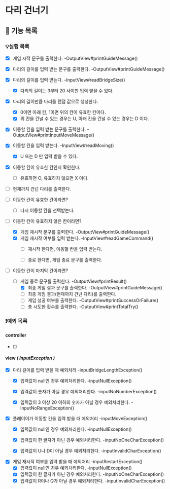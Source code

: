 # 다리 건너기

## 📄 기능 목록
### 💡실행 목록
- [x] 게임 시작 문구를 출력한다. -OutputView#printGuideMessage()
- [x] 다리의 길이를 입력 받는 문구를 출력한다. -OutputView#printGuideMessage()
- [x] 다리의 길이를 입력 받는다. -InputView#readBridgeSize()
  - [x] 다리의 길이는 3부터 20 사이만 입력 받을 수 있다.
- [x] 다리의 길이만큼 다리를 랜덤 값으로 생성한다.
  - [x] 0이면 아래 칸, 1이면 위의 칸이 유효한 칸이다.
  - [x] 위 칸을 건널 수 있는 경우는 U, 아래 칸을 건널 수 있는 경우는 D 이다.
- [x] 이동할 칸을 입력 받는 문구를 출력한다. -OutputView#printInputMoveMessage()
- [x] 이동할 칸을 입력 받는다. -InputView#readMoving()
  - [x] U 또는 D 만 입력 받을 수 있다.
- [x] 이동할 칸이 유효한 칸인지 확인한다.
  - [ ] 유효하면 O, 유효하지 않으면 X 이다.
- [ ] 현재까지 건넌 다리를 출력한다.


- [ ] 이동한 칸이 유효한 칸이라면? 
  -  [ ] 다시 이동할 칸을 선택받는다.


- [ ] 이동한 칸이 유효하지 않은 칸이라면? 
  - [x] 게임 재시작 문구를 출력한다. -OutputView#printGuideMessage()
  - [x] 게임 재시작 여부를 입력 받는다. -InputView#readGameCommand()
    - [ ] 재시작 한다면, 이동할 칸을 입력 받는다.
    - [ ] 종료 한다면, 게임 종료 문구를 출력한다.


- [ ] 이동한 칸이 마지막 칸이라면?
  - [ ] 게임 종료 문구를 출력한다. -OutputView#printResult()
    - [x] 최종 게임 결과 문구를 출력한다. -OutputView#printGuideMessage()
    - [ ] 최종 게임 결과(현재까지 건넌 다리)를 출력한다.
    - [ ] 게임 성공 여부를 출력한다. -OutputView#printSuccessOrFailure()
    - [ ] 총 시도한 횟수를 출력한다. -OutputView#printTotalTry()

### ❗️예외 목록
#### controller
- [ ] 

#### view _( InputException )_
- [x] 다리 길이를 입력 받을 때 예외처리 -inputBridgeLengthException()
  - [x] 입력값이 null인 경우 예외처리한다. -inputNullException()
  - [x] 입력값이 숫자가 아닐 경우 예외처리한다. -inputNoNumberException()
  - [x] 입력값이 3 이상 20 이하의 숫자가 아닐 경우 예외처리한다. -inputNoRangeException()


- [x] 플레이어가 이동할 칸을 입력 받을 때 예외처리 -inputMoveException()
  - [x] 입력값이 null인 경우 예외처리한다. -inputNullException()
  - [x] 입력값이 한 글자가 아닌 경우 예외처리한다. -inputNoOneCharException()
  - [x] 입력값이 U나 D이 아닐 경우 예외처리한다. -inputInvalidCharException()


- [x] 게임 재시작 여부를 입력 받을 때 예외처리 -inputRestartException()
  - [x] 입력값이 null인 경우 예외처리한다. -inputNullException()
  - [x] 입력값이 한 글자가 아닌 경우 예외처리한다. -inputNoOneCharException()
  - [x] 입력값이 R이나 Q가 아닐 경우 예외처리한다. -inputInvalidCharException()